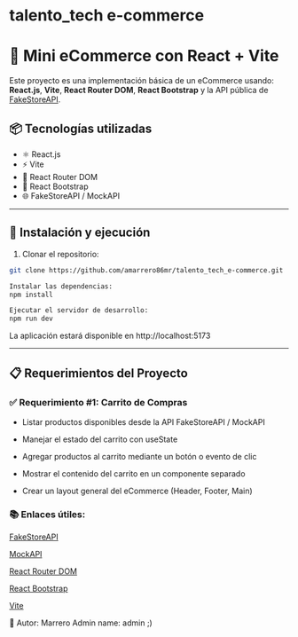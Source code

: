 # talento_tech e-commerce

# 🛒 Mini eCommerce con React + Vite

Este proyecto es una implementación básica de un eCommerce usando:
 **React.js**, **Vite**, **React Router DOM**, **React Bootstrap** 
 y la API pública de [FakeStoreAPI](https://fakestoreapi.com/).

## 📦 Tecnologías utilizadas

- ⚛️ React.js
- ⚡ Vite
- 🧭 React Router DOM
- 🎨 React Bootstrap
- 🌐 FakeStoreAPI / MockAPI

---

## 🚀 Instalación y ejecución

1. Clonar el repositorio:

```bash 
git clone https://github.com/amarrero86mr/talento_tech_e-commerce.git

Instalar las dependencias:
npm install

Ejecutar el servidor de desarrollo:
npm run dev
```

La aplicación estará disponible en http://localhost:5173


---
## 📋 Requerimientos del Proyecto

### ✅ Requerimiento #1: Carrito de Compras
 - Listar productos disponibles desde la API FakeStoreAPI / MockAPI

 - Manejar el estado del carrito con useState

 - Agregar productos al carrito mediante un botón o evento de clic

 - Mostrar el contenido del carrito en un componente separado

 - Crear un layout general del eCommerce (Header, Footer, Main)


### 📚 Enlaces útiles:

[FakeStoreAPI](https://fakestoreapi.com/)

[MockAPI](https://mockapi.io/)

[React Router DOM](https://reactrouter.com/)

[React Bootstrap](https://react-bootstrap.netlify.app/)

[Vite](https://vite.dev/)

👤 Autor:
Marrero
Admin name: admin ;)
